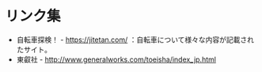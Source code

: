 # リンク集

- 自転車探検！ - <https://jitetan.com/>  ：自転車について様々な内容が記載されたサイト。  
- 東叡社 - <http://www.generalworks.com/toeisha/index_jp.html>
 